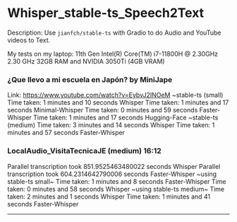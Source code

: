 # Whisper_stable-ts_Speech2Text
Description: Use `jianfch/stable-ts` with Gradio to do Audio and YouTube videos to Text. 

My tests on my laptop: 11th Gen Intel(R) Core(TM) i7-11800H @ 2.30GHz   2.30 GHz 32GB RAM and NVIDIA 3050Ti (4GB VRAM)

### ¿Que llevo a mi escuela en Japón? by MiniJape
Link: https://www.youtube.com/watch?v=EybvJ2INOeM
~stable-ts (small)
Time taken: 1 minutes and 10 seconds 	Whisper
Time taken: 1 minutes and 17 seconds	Minimal-Whisper
Time taken: 0 minutes and 59 seconds	Faster-Whisper
Time taken: 1 minutes and 17 seconds	Hugging-Face
~stable-ts (medium)
Time taken: 3 minutes and 14 seconds	Whisper
Time taken: 1 minutes and 57 seconds	Faster-Whisper

### LocalAudio_VisitaTecnicaJE (medium) 16:12
Parallel transcription took 851.9525463480022 seconds	Whisper
Parallel transcription took 604.2314642790006 seconds	Faster-Whisper
~using stable-ts small~
Time taken: 1 minutes and 8 seconds	Faster-Whisper
Time taken: 0 minutes and 58 seconds	Whisper
~using stable-ts medium~
Time taken: 2 minutes and 1 seconds	Whisper
Time taken: 1 minutes and 41 seconds	Faster-Whisper

---

